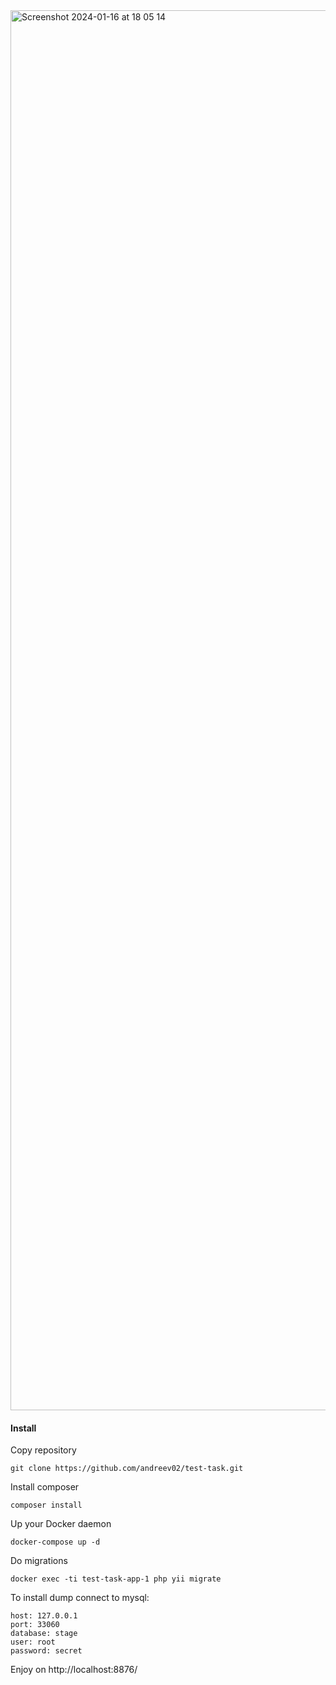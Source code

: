 <img width="2240" alt="Screenshot 2024-01-16 at 18 05 14" src="https://github.com/andreev02/test-task/assets/29811269/64d0712e-959b-4d4c-9774-918fd6ba3b8f">

#### Install

Copy repository

    git clone https://github.com/andreev02/test-task.git

Install composer

    composer install

Up your Docker daemon

    docker-compose up -d

Do migrations

    docker exec -ti test-task-app-1 php yii migrate

To install dump connect to mysql:

    host: 127.0.0.1
    port: 33060
    database: stage
    user: root
    password: secret

Enjoy on http://localhost:8876/
